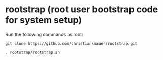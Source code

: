# rootstrap (root user bootstrap code for system setup)

Run the following commands as root:

`git clone https://github.com/christianknauer/rootstrap.git`

`. rootstrap/rootstrap.sh`

